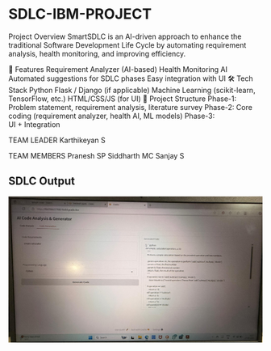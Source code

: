 # SDLC-IBM-PROJECT
Project Overview
SmartSDLC is an AI-driven approach to enhance the traditional Software Development Life Cycle by automating requirement analysis, health monitoring, and improving efficiency.

🚀 Features
Requirement Analyzer (AI-based)
Health Monitoring AI
Automated suggestions for SDLC phases
Easy integration with UI
🛠 Tech Stack
Python
Flask / Django (if applicable)
Machine Learning (scikit-learn, TensorFlow, etc.)
HTML/CSS/JS (for UI)
📂 Project Structure
Phase-1: Problem statement, requirement analysis, literature survey
Phase-2: Core coding (requirement analyzer, health AI, ML models)
Phase-3: UI + Integration

TEAM LEADER
Karthikeyan S

TEAM MEMBERS
Pranesh SP
Siddharth MC
Sanjay S

## SDLC Output
![SDLC Output](output_image.jpg)
